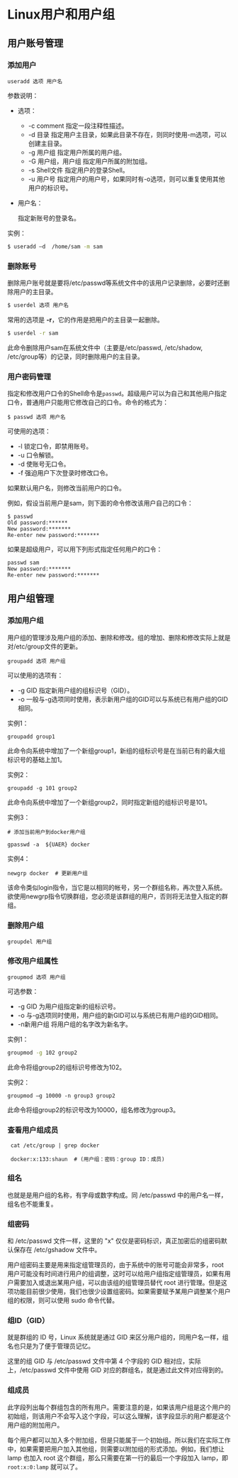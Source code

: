 # Linux用户和用户组



## 用户账号管理



### 添加用户

```shell
useradd 选项 用户名
```
参数说明：

- 选项：
	
	- -c comment 指定一段注释性描述。
	- -d 目录 指定用户主目录，如果此目录不存在，则同时使用-m选项，可以创建主目录。
	- -g 用户组 指定用户所属的用户组。
	- -G 用户组，用户组 指定用户所属的附加组。
	- -s Shell文件 指定用户的登录Shell。
	- -u 用户号 指定用户的用户号，如果同时有-o选项，则可以重复使用其他用户的标识号。
	
- 用户名：

  指定新账号的登录名。

实例：

```bash
$ useradd –d  /home/sam -m sam
```



### 删除账号

删除用户账号就是要将/etc/passwd等系统文件中的该用户记录删除，必要时还删除用户的主目录。

```bash
$ userdel 选项 用户名
```

常用的选项是 **-r**，它的作用是把用户的主目录一起删除。

```bash
$ userdel -r sam
```

此命令删除用户sam在系统文件中（主要是/etc/passwd, /etc/shadow, /etc/group等）的记录，同时删除用户的主目录。



### 用户密码管理

指定和修改用户口令的Shell命令是`passwd`。超级用户可以为自己和其他用户指定口令，普通用户只能用它修改自己的口令。命令的格式为：

```shell
$ passwd 选项 用户名
```

可使用的选项：

- -l 锁定口令，即禁用账号。
- -u 口令解锁。
- -d 使账号无口令。
- -f 强迫用户下次登录时修改口令。

如果默认用户名，则修改当前用户的口令。

例如，假设当前用户是sam，则下面的命令修改该用户自己的口令：

```shell
$ passwd
Old password:****** 
New password:******* 
Re-enter new password:*******
```

如果是超级用户，可以用下列形式指定任何用户的口令：

```shell
passwd sam 
New password:******* 
Re-enter new password:*******
```



## 用户组管理



### 添加用户组

用户组的管理涉及用户组的添加、删除和修改。组的增加、删除和修改实际上就是对/etc/group文件的更新。

```shell
groupadd 选项 用户组
```

可以使用的选项有：

- -g GID 指定新用户组的组标识号（GID）。
- -o 一般与-g选项同时使用，表示新用户组的GID可以与系统已有用户组的GID相同。

实例1：

```shell
groupadd group1  
```

此命令向系统中增加了一个新组group1，新组的组标识号是在当前已有的最大组标识号的基础上加1。

实例2：

```shell
groupadd -g 101 group2
```

此命令向系统中增加了一个新组group2，同时指定新组的组标识号是101。

实例3：

```shell
# 添加当前用户到docker用户组

gpasswd -a  ${UAER} docker  
```

实例4：

```shell
newgrp docker  # 更新用户组
```

该命令类似login指令，当它是以相同的帐号，另一个群组名称，再次登入系统。欲使用newgrp指令切换群组，您必须是该群组的用户，否则将无法登入指定的群组。



###  删除用户组

```shell
groupdel 用户组
```



###   修改用户组属性

```shell
groupmod 选项 用户组
```

可选参数：

- -g GID 为用户组指定新的组标识号。
- -o 与-g选项同时使用，用户组的新GID可以与系统已有用户组的GID相同。
- -n新用户组 将用户组的名字改为新名字。

实例1：

```bash
groupmod -g 102 group2 
```

此命令将组group2的组标识号修改为102。

实例2：

```shell
groupmod –g 10000 -n group3 group2
```

此命令将组group2的标识号改为10000，组名修改为group3。

### 查看用户组成员

```shell
 cat /etc/group | grep docker
 
 docker:x:133:shaun  # (用户组：密码：group ID：成员)
```

### 组名

也就是是用户组的名称，有字母或数字构成。同 /etc/passwd 中的用户名一样，组名也不能重复。

### 组密码

和 /etc/passwd 文件一样，这里的 "x" 仅仅是密码标识，真正加密后的组密码默认保存在 /etc/gshadow 文件中。

用户组密码主要是用来指定组管理员的，由于系统中的账号可能会非常多，root 用户可能没有时间进行用户的组调整，这时可以给用户组指定组管理员，如果有用户需要加入或退出某用户组，可以由该组的组管理员替代 root 进行管理。但是这项功能目前很少使用，我们也很少设置组密码。如果需要赋予某用户调整某个用户组的权限，则可以使用 sudo 命令代替。

### 组ID（GID）

就是群组的 ID 号，Linux 系统就是通过 GID 来区分用户组的，同用户名一样，组名也只是为了便于管理员记忆。

这里的组 GID 与 /etc/passwd 文件中第 4 个字段的 GID 相对应，实际上，/etc/passwd 文件中使用 GID 对应的群组名，就是通过此文件对应得到的。

### 组成员

此字段列出每个群组包含的所有用户。需要注意的是，如果该用户组是这个用户的初始组，则该用户不会写入这个字段，可以这么理解，该字段显示的用户都是这个用户组的附加用户。

每个用户都可以加入多个附加组，但是只能属于一个初始组。所以我们在实际工作中，如果需要把用户加入其他组，则需要以附加组的形式添加。例如，我们想让 lamp 也加入 root 这个群组，那么只需要在第一行的最后一个字段加入 lamp，即 `root:x:0:lamp` 就可以了。





